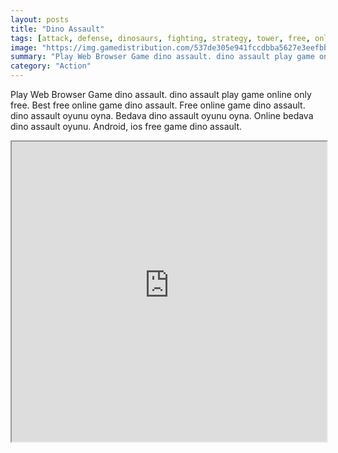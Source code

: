 ```yaml
---
layout: posts
title: "Dino Assault"
tags: [attack, defense, dinosaurs, fighting, strategy, tower, free, online, games, oyna, game, free, games, play, play, games]
image: "https://img.gamedistribution.com/537de305e941fccdbba5627e3eefbb24.jpg"
summary: "Play Web Browser Game dino assault. dino assault play game online only free. Best free online game dino assault. Free online game dino assault. dino assault oyunu oyna. Bedava dino assault oyunu oyna. Online bedava dino assault oyunu. Android, ios free game dino assault."
category: "Action"
---
```


Play Web Browser Game dino assault. dino assault play game online only free. Best free online game dino assault. Free online game dino assault. dino assault oyunu oyna. Bedava dino assault oyunu oyna. Online bedava dino assault oyunu. Android, ios free game dino assault.

<iframe width="100%" height="480px;" src="https://flash.gamedistribution.com?game=537de305e941fccdbba5627e3eefbb24"></iframe>